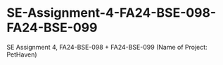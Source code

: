 # SE-Assignment-4-FA24-BSE-098-FA24-BSE-099
SE Assignment 4, FA24-BSE-098 + FA24-BSE-099  (Name of Project: PetHaven)
